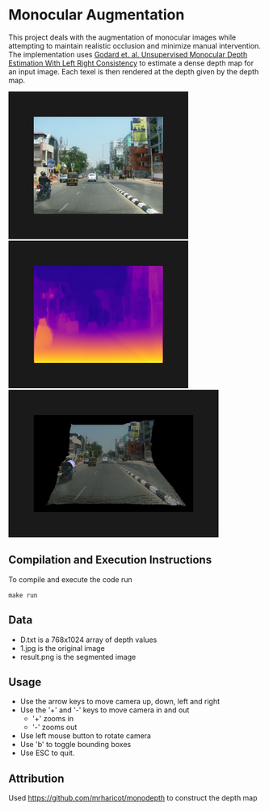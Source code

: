 # Monocular Augmentation
This project deals with the augmentation of monocular images while attempting to maintain realistic occlusion and minimize manual intervention. The implementation uses [Godard et. al. Unsupervised Monocular Depth Estimation With Left Right Consistency](https://ieeexplore.ieee.org/abstract/document/8100182) to estimate a dense depth map for an input image.
Each texel is then rendered at the depth given by the depth map.

<p align="left">
<img src="https://github.com/acvictor/Monocular-Augmentation-Depth-Map/blob/master/images/1.jpg" alt="NMPC" width="256" height="192" border="50" /></a> 
<img src="https://github.com/acvictor/Monocular-Augmentation-Depth-Map/blob/master/images/1_disp.png" alt="NMPC" width="256" height="192" border="50" /></a>
<img src="https://github.com/acvictor/Monocular-Augmentation-Depth-Map/blob/master/images/6.png" alt="NMPC" width="316" height="192" border="50" /></a>
</p>

## Compilation and Execution Instructions
To compile and execute the code run
```
make run
```

## Data
 * D.txt is a 768x1024 array of depth values
 * 1.jpg is the original image
 * result.png is the segmented image

## Usage 
 * Use the arrow keys to move camera up, down, left and right
 * Use the '+' and '-' keys to move camera in and out
	* '+' zooms in
	* '-' zooms out
 * Use left mouse button to rotate camera
 * Use 'b' to toggle bounding boxes
 * Use ESC to quit.

## Attribution
Used https://github.com/mrharicot/monodepth to construct the depth map

